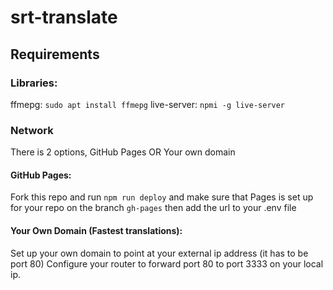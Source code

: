 # srt-translate

## Requirements

### Libraries:

ffmepg: `sudo apt install ffmepg`
live-server: `npmi -g live-server`

### Network

There is 2 options, GitHub Pages OR Your own domain

#### GitHub Pages:

Fork this repo and run `npm run deploy` and make sure that
Pages is set up for your repo on the branch `gh-pages` then add
the url to your .env file

#### Your Own Domain (Fastest translations):

Set up your own domain to point at your external ip address (it has to be port 80)
Configure your router to forward port 80 to port 3333 on your local ip.
